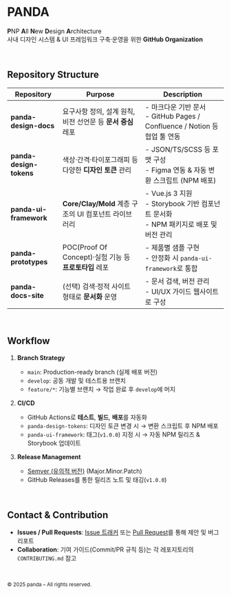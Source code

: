 # PANDA

**P**NP **A**ll **N**ew **D**esign **A**rchitecture  
사내 디자인 시스템 & UI 프레임워크 구축·운영을 위한 **GitHub Organization**

<br />

## Repository Structure

| Repository              | Purpose                                    | Description                                                         |
|-------------------------|--------------------------------------------|---------------------------------------------------------------------|
| **panda-design-docs**   | 요구사항 정의, 설계 원칙, 비전 선언문 등 **문서 중심** 레포      | - 마크다운 기반 문서<br/>- GitHub Pages / Confluence / Notion 등 협업 툴 연동     |
| **panda-design-tokens** | 색상·간격·타이포그래피 등 다양한 **디자인 토큰** 관리           | - JSON/TS/SCSS 등 포맷 구성<br/>- Figma 연동 & 자동 변환 스크립트 (NPM 배포)         |
| **panda-ui-framework**  | **Core/Clay/Mold** 계층 구조의 UI 컴포넌트 라이브러리    | - Vue.js 3 지원<br/>- Storybook 기반 컴포넌트 문서화<br/>- NPM 패키지로 배포 및 버전 관리 |
| **panda-prototypes**    | POC(Proof Of Concept)·실험 기능 등 **프로토타입** 레포 | - 제품별 샘플 구현<br/>- 안정화 시 `panda-ui-framework`로 통합                    |
| **panda-docs-site**     | (선택) 검색·정적 사이트 형태로 **문서화** 운영              | - 문서 검색, 버전 관리<br/>- UI/UX 가이드 웹사이트로 구성                             |

<br />

## Workflow

1. **Branch Strategy**
    - `main`: Production-ready branch (실제 배포 버전)
    - `develop`: 공동 개발 및 테스트용 브랜치
    - `feature/*`: 기능별 브랜치 → 작업 완료 후 `develop`에 머지

2. **CI/CD**
    - GitHub Actions로 **테스트**, **빌드**, **배포**를 자동화
    - `panda-design-tokens`: 디자인 토큰 변경 시 → 변환 스크립트 후 NPM 배포
    - `panda-ui-framework`: 태그(`v1.0.0`) 지정 시 → 자동 NPM 릴리즈 & Storybook 업데이트

3. **Release Management**
    - [Semver (유의적 버전)](https://semver.org/lang/ko/) (Major.Minor.Patch)
    - GitHub Releases를 통한 릴리즈 노트 및 태깅(`v1.0.0`)

<br />

## Contact & Contribution

- **Issues / Pull Requests**: [Issue 트래커](./issues) 또는 [Pull Request](./pulls)를 통해 제안 및 버그 리포트
- **Collaboration**: 기여 가이드(Commit/PR 규칙 등)는 각 레포지토리의 `CONTRIBUTING.md` 참고

<br />

<sup>© 2025 panda – All rights reserved.</sup>  
